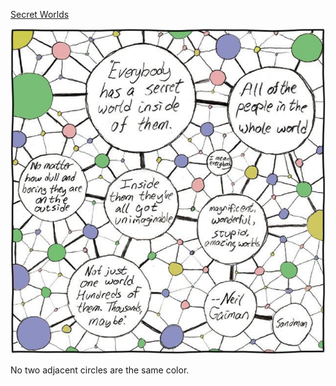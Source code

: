 [Secret Worlds](https://xkcd.com/52)

![Secret Worlds](./random_comic.png)

No two adjacent circles are the same color.

